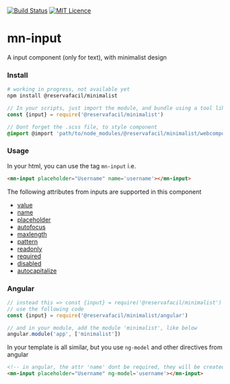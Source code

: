 [![Build Status](https://travis-ci.org/minimalist-components/webcomponents.svg?branch=master)](https://travis-ci.org/minimalist-components/webcomponents)
[![MIT Licence](https://badges.frapsoft.com/os/mit/mit.svg?v=103)](https://opensource.org/licenses/mit-license.php)

# mn-input

A input component (only for text), with minimalist design

<!-- See the [demo](https://minimalist-components.github.io/mn-input/) -->

<!-- <a href="https://minimalist-components.github.io/mn-input/">
<img src="https://raw.githubusercontent.com/minimalist-components/mn-input/master/preview.gif">
</a> -->

### Install

```sh
# working in progress, not available yet
npm install @reservafacil/minimalist
```

```js
// In your scripts, just import the module, and bundle using a tool like webpack, or browserify
const {input} = require('@reservafacil/minimalist')
```


```sass
// Dont forget the .scss file, to style component
@import @import 'path/to/node_modules/@reservafacil/minimalist/webcomponents/input/.scss';
```


### Usage

In your html, you can use the tag `mn-input` i.e.

```html
<mn-input placeholder="Username" name='username'></mn-input>
```

The following attributes from inputs are supported in this component

- [value](http://www.w3schools.com/tags/att_input_value.asp)
- [name](http://www.w3schools.com/tags/att_input_name.asp)
- [placeholder](http://www.w3schools.com/tags/att_input_placeholder.asp)
- [autofocus](http://www.w3schools.com/tags/att_input_autofocus.asp)
- [maxlength](http://www.w3schools.com/tags/att_input_maxlength.asp)
- [pattern](http://www.w3schools.com/tags/att_input_pattern.asp)
- [readonly](http://www.w3schools.com/tags/att_input_readonly.asp)
- [required](http://www.w3schools.com/tags/att_input_required.asp)
- [disabled](http://www.w3schools.com/tags/att_input_disabled.asp)
- [autocapitalize](https://developers.google.com/web/updates/2015/04/autocapitalize)

### Angular

```js
// instead this => const {input} = require('@reservafacil/minimalist')
// use the following code
const {input} = require('@reservafacil/minimalist/angular')

// and in your module, add the module 'minimalist', like below
angular.module('app', ['minimalist'])
```

In your template is all similar, but you use `ng-model` and other directives from angular

```html
<!-- in angular, the attr 'name' dont be required, they will be created automatically, using the last part of ngModel name, e.g. ng-model="data.username" will generate a attribute name="username" -->
<mn-input placeholder="Username" ng-model='username'></mn-input>
```

